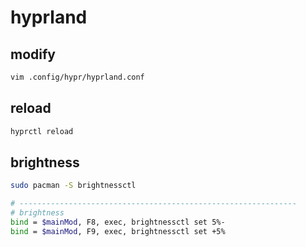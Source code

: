 # hyprland

## modify

```bash
vim .config/hypr/hyprland.conf 
```

## reload

```bash
hyprctl reload
```

## brightness

```bash
sudo pacman -S brightnessctl
```

```bash
# --------------------------------------------------------------
# brightness
bind = $mainMod, F8, exec, brightnessctl set 5%-
bind = $mainMod, F9, exec, brightnessctl set +5%
```




